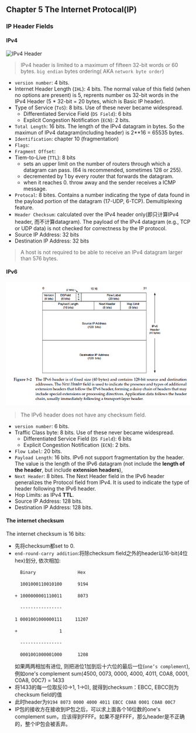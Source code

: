 ## Chapter 5 The Internet Protocal(IP)
### IP Header Fields
#### IPv4
![IPv4 Header](images/ipv4_header_png)
> IPv4 header is limited to a maximum of fifteen 32-bit words or 60 bytes.
> `big endian` bytes ordering( AKA `network byte order`)

* `version number`: 4 bits.
* Internet Header Length (`IHL`): 4 bits. The normal value of this field (when no options are present) is 5, reprents number os 32-bit words in the IPv4 Header (5 * 32-bit = 20 bytes, which is Basic IP header).
* Type of Service (`ToS`): 8 bits. Use of these never became widespread.
    * Differentiated Service Field (`DS Field`): 6 bits
    * Explicit Congestion Notification (`ECN`): 2 bits.
* `Total Length`: 16 bits. The length of the IPv4 datagram in bytes. So the maximun of IPv4 datagram(including header) is 2**16 = 65535 bytes.
* `Identification`: chapter 10 (fragmentation)
* `Flags`:
* `Fragment Offset`:
* Tiem-to-Live (`TTL`): 8 bits
    * sets an upper limit on the number of routers through which a datagram can pass. (64 is recommended, sometimes 128 or 255). 
    * decremented by 1 by every router that forwards the datagram.
    * when it reaches 0. throw away and the sender receives a ICMP message.
* `Protocal`: 8 bites. Contains a number indicating the type of data found in the payload portion of the datagram (17-UDP, 6-TCP). Demultiplexing feature.
* `Header Checksum`: calculated over the IPv4 header only(即只计算IPv4 header, 而不计算datagram). The payload of the IPv4 datagram (e.g., TCP or UDP data) is not checked for correctness by the IP protocol.
* Source IP Address: 32 bits
* Destination IP Address: 32 bits

> A host is not required to be able to receive an IPv4 datagram larger than 576 bytes.

#### IPv6
![IPv6 Header](images/ipv6_header.png)
> The IPv6 header does not have any checksum field.

* `version number`: 6 bits.
* Traffic Class byte: 8 bits. Use of these never became widespread.
    * Differentiated Service Field (`DS Field`): 6 bits
    * Explicit Congestion Notification (`ECN`): 2 bits.
* `Flow Label`: 20 bits.
* `Payload Length`: 16 bits. IPv6 not support fragmentation by the header. The value is the length of the IPv6 datagram (not include the **length of the header**, but include **extension headers**),
* `Next Header`: 8 bites. The Next Header field in the IPv6 header generalizes the Protocol field from IPv4. It is used to indicate the type of header following the IPv6 header.
* Hop Limits: as IPv4 **TTL**.
* Source IP Address: 128 bits.
* Destination IP Address: 128 bits.

#### The internet checksum
The internet checksum is 16 bits:

* 先将checksum都set to 0.
* `end-round-carry addition`:将除checksum field之外的header以16-bit(4位hex)划分, 依次相加:
    ```
      Binary                Hex

      1001000110010100      9194

    + 1000000001110011      8073

      ----------------

    1 0001001000000111     11207

    +                1

      ----------------

      0001001000001000      1208
    ```
    如果两两相加有进位, 则把进位1加到后十六位的最后一位(`one’s complement`), 例如one's complement sum(4500, 0073, 0000, 4000, 4011, C0A8, 0001, C0A8, 00C7) = 1433
* 将1433的每一位取反(0->1, 1->0), 就得到checksum：EBCC, EBCC则为checksum field的值
* 此时header为`9194 8073 0000 4000 4011 EBCC C0A8 0001 C0A8 00C7`
* IP包的接收方在接收到IP包之后，可以求上面各个16位数的one's complement sum，应该得到FFFF。如果不是FFFF，那么header是不正确的，整个IP包会被丢弃。

